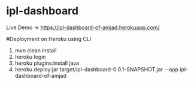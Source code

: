 # ipl-dashboard
Live Demo -> https://ipl-dashboard-of-amjad.herokuapp.com/

#Deployment on Heroku using CLI

1. mvn clean install
2. heroku login
3. heroku plugins:install java
3. heroku deploy:jar target/ipl-dashboard-0.0.1-SNAPSHOT.jar --app ipl-dashboard-of-amjad
